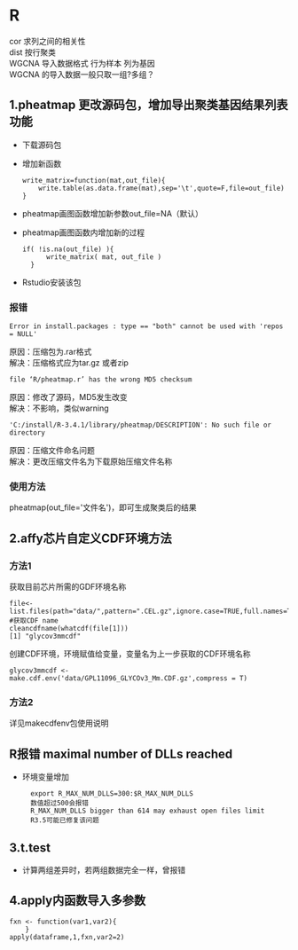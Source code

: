 # R
cor 求列之间的相关性
<br>dist 按行聚类
<br>WGCNA 导入数据格式 行为样本 列为基因
<br>WGCNA 的导入数据一般只取一组?多组？ 
## 1.pheatmap 更改源码包，增加导出聚类基因结果列表功能
* 下载源码包
* 增加新函数

      write_matrix=function(mat,out_file){
	      write.table(as.data.frame(mat),sep='\t',quote=F,file=out_file)
      }
* pheatmap画图函数增加新参数out_file=NA（默认）
* pheatmap画图函数内增加新的过程

      if( !is.na(out_file) ){
		    write_matrix( mat, out_file )
	    }

* Rstudio安装该包
### 报错

    Error in install.packages : type == "both" cannot be used with 'repos = NULL'
原因：压缩包为.rar格式
<br>解决：压缩格式应为tar.gz 或者zip

    file ‘R/pheatmap.r’ has the wrong MD5 checksum
原因：修改了源码，MD5发生改变
<br>解决：不影响，类似warning

	'C:/install/R-3.4.1/library/pheatmap/DESCRIPTION': No such file or directory
原因：压缩文件命名问题
<br>解决：更改压缩文件名为下载原始压缩文件名称
### 使用方法
pheatmap(out_file='文件名')，即可生成聚类后的结果

## 2.affy芯片自定义CDF环境方法
### 方法1 
获取目前芯片所需的GDF环境名称

	file<-list.files(path="data/",pattern=".CEL.gz",ignore.case=TRUE,full.names=TRUE)
	#获取CDF name
	cleancdfname(whatcdf(file[1]))
	[1] "glycov3mmcdf"
创建CDF环境，环境赋值给变量，变量名为上一步获取的CDF环境名称

	glycov3mmcdf <- make.cdf.env('data/GPL11096_GLYCOv3_Mm.CDF.gz',compress = T)

### 方法2
详见makecdfenv包使用说明

## R报错 maximal number of DLLs reached
* 环境变量增加

		export R_MAX_NUM_DLLS=300:$R_MAX_NUM_DLLS
		数值超过500会报错
		R_MAX_NUM_DLLS bigger than 614 may exhaust open files limit
		R3.5可能已修复该问题
		
## 3.t.test
* 计算两组差异时，若两组数据完全一样，曾报错
## 4.apply内函数导入多参数

	fxn <- function(var1,var2){
		}
	apply(dataframe,1,fxn,var2=2)






